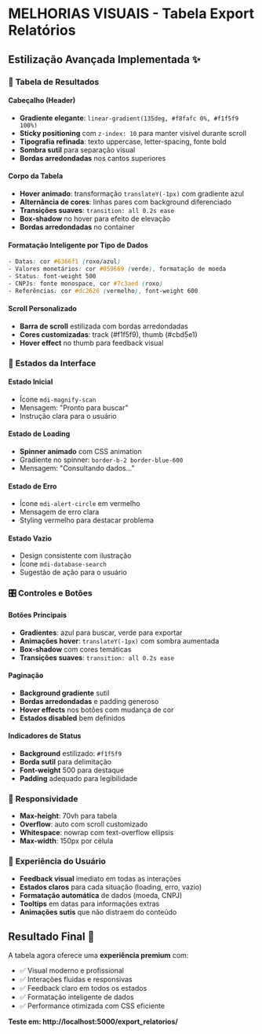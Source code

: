 # MELHORIAS VISUAIS - Tabela Export Relatórios

## Estilização Avançada Implementada ✨

### 🎨 **Tabela de Resultados**

#### **Cabeçalho (Header)**
- **Gradiente elegante**: `linear-gradient(135deg, #f8fafc 0%, #f1f5f9 100%)`
- **Sticky positioning** com `z-index: 10` para manter visível durante scroll
- **Tipografia refinada**: texto uppercase, letter-spacing, fonte bold
- **Sombra sutil** para separação visual
- **Bordas arredondadas** nos cantos superiores

#### **Corpo da Tabela**
- **Hover animado**: transformação `translateY(-1px)` com gradiente azul
- **Alternância de cores**: linhas pares com background diferenciado
- **Transições suaves**: `transition: all 0.2s ease`
- **Box-shadow** no hover para efeito de elevação
- **Bordas arredondadas** no container

#### **Formatação Inteligente por Tipo de Dados**
```css
- Datas: cor #6366f1 (roxo/azul)
- Valores monetários: cor #059669 (verde), formatação de moeda
- Status: font-weight 500
- CNPJs: fonte monospace, cor #7c3aed (roxo)
- Referências: cor #dc2626 (vermelho), font-weight 600
```

#### **Scroll Personalizado**
- **Barra de scroll** estilizada com bordas arredondadas
- **Cores customizadas**: track (#f1f5f9), thumb (#cbd5e1)
- **Hover effect** no thumb para feedback visual

### 🔄 **Estados da Interface**

#### **Estado Inicial**
- Ícone `mdi-magnify-scan` 
- Mensagem: "Pronto para buscar"
- Instrução clara para o usuário

#### **Estado de Loading**
- **Spinner animado** com CSS animation
- Gradiente no spinner: `border-b-2 border-blue-600`
- Mensagem: "Consultando dados..."

#### **Estado de Erro**
- Ícone `mdi-alert-circle` em vermelho
- Mensagem de erro clara
- Styling vermelho para destacar problema

#### **Estado Vazio**
- Design consistente com ilustração
- Ícone `mdi-database-search`
- Sugestão de ação para o usuário

### 🎛️ **Controles e Botões**

#### **Botões Principais**
- **Gradientes**: azul para buscar, verde para exportar
- **Animações hover**: `translateY(-1px)` com sombra aumentada
- **Box-shadow** com cores temáticas
- **Transições suaves**: `transition: all 0.2s ease`

#### **Paginação**
- **Background gradiente** sutil
- **Bordas arredondadas** e padding generoso
- **Hover effects** nos botões com mudança de cor
- **Estados disabled** bem definidos

#### **Indicadores de Status**
- **Background** estilizado: `#f1f5f9`
- **Borda sutil** para delimitação
- **Font-weight** 500 para destaque
- **Padding** adequado para legibilidade

### 📱 **Responsividade**
- **Max-height**: 70vh para tabela
- **Overflow**: auto com scroll customizado
- **Whitespace**: nowrap com text-overflow ellipsis
- **Max-width**: 150px por célula

### 🎯 **Experiência do Usuário**
- **Feedback visual** imediato em todas as interações
- **Estados claros** para cada situação (loading, erro, vazio)
- **Formatação automática** de dados (moeda, CNPJ)
- **Tooltips** em datas para informações extras
- **Animações sutis** que não distraem do conteúdo

## Resultado Final 🚀

A tabela agora oferece uma **experiência premium** com:
- ✅ Visual moderno e profissional
- ✅ Interações fluidas e responsivas  
- ✅ Feedback claro em todos os estados
- ✅ Formatação inteligente de dados
- ✅ Performance otimizada com CSS eficiente

**Teste em: http://localhost:5000/export_relatorios/**
